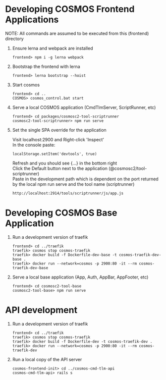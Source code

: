 # Developing COSMOS Frontend Applications

NOTE: All commands are assumed to be executed from this (frontend) directory

1.  Ensure lerna and webpack are installed

        frontend> npm i -g lerna webpack

1.  Bootstrap the frontend with lerna

        frontend> lerna bootstrap --hoist

1.  Start cosmos

        frontend> cd ..
        COSMOS> cosmos_control.bat start

1.  Serve a local COSMOS application (CmdTlmServer, ScriptRunner, etc)

        frontend> cd packages/cosmosc2-tool-scriptrunner
        cosmosc2-tool-scriptrunner> npm run serve

1.  Set the single SPA override for the application

    Visit localhost:2900 and Right-click 'Inspect'<br>
    In the console paste:

        localStorage.setItem('devtools', true)

    Refresh and you should see {...} in the bottom right<br>
    Click the Default button next to the application (@cosmosc2/tool-scriptrunner)<br>
    Paste in the development path which is dependent on the port returned by the local npm run serve and the tool name (scriptrunner)

        http://localhost:2914/tools/scriptrunner/js/app.js

# Developing COSMOS Base Application

1.  Run a development version of traefik

        frontend> cd ../traefik
        traefik> cosmos stop cosmos-traefik
        traefik> docker build -f Dockerfile-dev-base -t cosmos-traefik-dev-base .
        traefik> docker run --network=cosmos -p 2900:80 -it --rm cosmos-traefik-dev-base

1.  Serve a local base application (App, Auth, AppBar, AppFooter, etc)

        frontend> cd cosmosc2-tool-base
        cosmosc2-tool-base> npm run serve

# API development

1.  Run a development version of traefik

        frontend> cd ../traefik
        traefik> cosmos stop cosmos-traefik
        traefik> docker build -f Dockerfile-dev -t cosmos-traefik-dev .
        traefik> docker run --network=cosmos -p 2900:80 -it --rm cosmos-traefik-dev

1.  Run a local copy of the API server

        cosmos-frontend-init> cd ../cosmos-cmd-tlm-api
        cosmos-cmd-tlm-api> rails s
